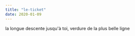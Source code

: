 ```yaml
---
title: "le-ticket"
date: 2020-01-09
---
```


la longue descente jusqu'à toi, verdure de la plus belle ligne
